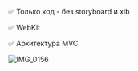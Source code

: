
✅ Только код - без storyboard и xib 

✅ WebKit

✅ Архитектура MVC


![IMG_0156](https://user-images.githubusercontent.com/76651795/103371878-9d2cfb80-4ae1-11eb-9aa8-e443cdab8d10.PNG)

